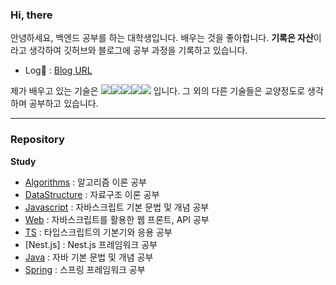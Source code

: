 ### Hi, there

안녕하세요, 백엔드 공부를 하는 대학생입니다.
배우는 것을 좋아합니다. **기록은 자산**이라고 생각하여 깃허브와 블로그에 공부 과정을 기록하고 있습니다.
- Log📗 : [Blog URL](https://velog.io/@1_dohyeon)


제가 배우고 있는 기술은 <img src="https://img.shields.io/badge/JavaScript-F7DF1E?style=flat-square&logo=javascript&logoColor=white"/><img src="https://img.shields.io/badge/typescript-3178C6?style=flat-square&logo=typescript&logoColor=white"/><img src="https://img.shields.io/badge/node.js-339933?style=flat-square&logo=nodedotjs&logoColor=white"/><img src="https://img.shields.io/badge/nestjs-E0234E?style=flat-square&logo=nestjs&logoColor=white"/><img src="https://img.shields.io/badge/MySQL-4479A1?style=flat-square&logo=MySQL&logoColor=white"/> 입니다. 그 외의 다른 기술들은 교양정도로 생각하며 공부하고 있습니다.

---
### Repository

**Study**
- [Algorithms](https://github.com/1Dohyeon/Study-Algorithms) : 알고리즘 이론 공부
- [DataStructure](https://github.com/1Dohyeon/Study-DataStructure) : 자료구조 이론 공부
- [Javascript](https://github.com/1Dohyeon/Study-Javascript) : 자바스크립트 기본 문법 및 개념 공부
- [Web](https://github.com/1Dohyeon/Study-Web) : 자바스크립트를 활용한 웹 프론트, API 공부
- [TS](https://github.com/1Dohyeon/Study-TypeScript) : 타입스크립트의 기본기와 응용 공부
- [Nest.js] : Nest.js 프레임워크 공부
- [Java](https://github.com/1Dohyeon/Study-Java) : 자바 기본 문법 및 개념 공부
- [Spring](https://github.com/1Dohyeon/Study-spring) : 스프링 프레임워크 공부
  
